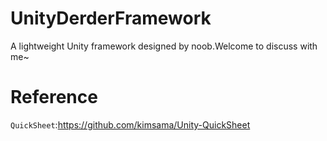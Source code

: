 # UnityDerderFramework
A lightweight Unity framework designed by noob.Welcome to discuss with me~

# Reference
`QuickSheet`:https://github.com/kimsama/Unity-QuickSheet
